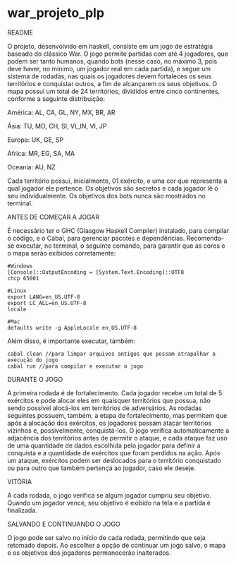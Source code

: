 # war_projeto_plp

 README

O projeto, desenvolvido em haskell, consiste em um jogo de estratégia baseado do clássico War. O jogo permite partidas com até 4 jogadores, que podem ser tanto humanos, quando bots (nesse caso, no máximo 3, pois deve haver, no mínimo, um jogador real em cada partida), e segue um sistema de rodadas, nas quais os jogadores devem fortaleces os seus territórios e conquistar outros, a fim de alcançarem os seus objetivos. 
O mapa possui um total de 24 territórios, divididos entre cinco continentes, conforme a seguinte distribuição:

América: AL, CA, GL, NY, MX, BR, AR

Ásia: TU, MO, CH, SI, VL,IN, VI, JP

Europa: UK, GE, SP

África: MR, EG, SA, MA

Oceania: AU, NZ 

Cada território possui, inicialmente, 01 exército, e uma cor que representa a qual jogador ele pertence. 
Os objetivos são secretos e cada jogador lê o seu individualmente. Os objetivos dos bots nunca são mostrados no terminal.


 ANTES DE COMEÇAR A JOGAR

É necessário ter o GHC (Glasgow Haskell Compiler) instalado, para compilar o código, e o Cabal, para gerenciar pacotes e dependências.
Recomenda-se executar, no terminal, o seguinte comando, para garantir que as cores e o mapa serão exibidos corretamente:
    
    #Windows
    [Console]::OutputEncoding = [System.Text.Encoding]::UTF8
    chcp 65001

    #Linux
    export LANG=en_US.UTF-8
    export LC_ALL=en_US.UTF-8
    locale

    #Mac
    defaults write -g AppleLocale en_US.UTF-8

Além disso, é importante executar, também:
    
    cabal clean //para limpar arquivos antigos que possam atrapalhar a execução do jogo
    cabal run //para compilar e executar o jogo

 DURANTE O JOGO

A primeira rodada é de fortalecimento. Cada jogador recebe um total de 5 exércitos e pode alocar eles em quaisquer territórios que possua, não sendo possível alocá-los em territórios de adversários.
As rodadas seguintes possuem, também, a etapa de fortalecimento, mas permitem que após a alocação dos exércitos, os jogadores possam atacar territórios vizinhos e, possivelmente, conquistá-los. O jogo verifica automaticamente a adjacência dos territórios antes de permitir o ataque, e cada ataque faz uso de uma quantidade de dados escolhida pelo jogador para definir a conquista e a quantidade de exércitos que foram perdidos na ação. Após um ataque, exércitos podem ser deslocados para o território conquistado ou para outro que também pertença ao jogador, caso ele deseje.

 VITÓRIA 

A cada rodada, o  jogo verifica se algum jogador cumpriu seu objetivo. Quando um jogador vence, seu objetivo é exibido na tela e a partida é finalizada.

 SALVANDO E CONTINUANDO O JOGO 

O jogo pode ser salvo no início de cada rodada, permitindo que seja retomado depois.
Ao escolher a opção de continuar um jogo salvo, o mapa e os objetivos dos jogadores permanecerão inalterados. 



